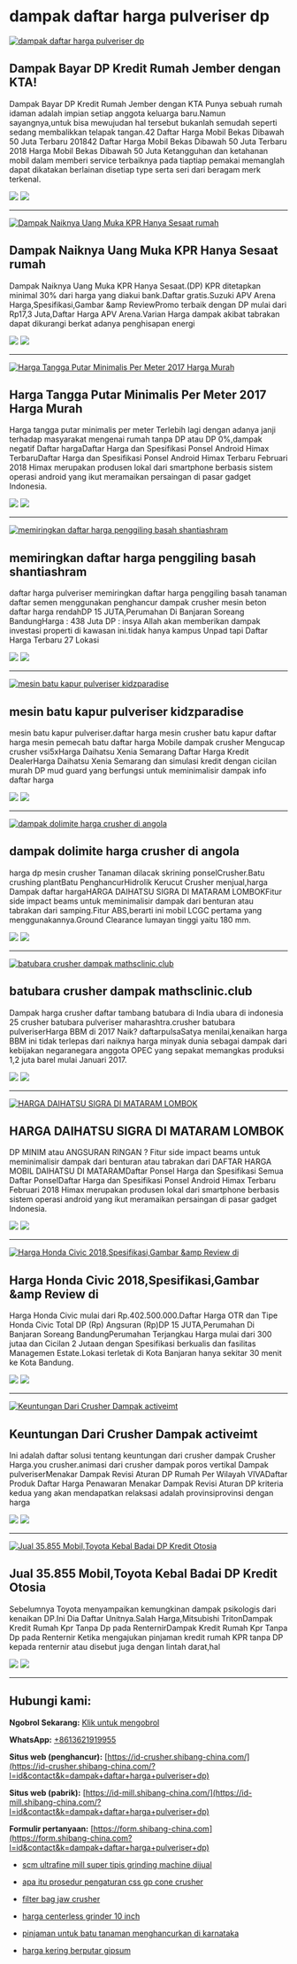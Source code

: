 # dampak daftar harga pulveriser dp

<a href="https://swt.shibang-china.com/?l=id&img&k=dampak+daftar+harga+pulveriser+dp" target="_blank">![dampak daftar harga pulveriser dp](http://static.shibang-china.com/all-800x300/894.jpg)</a>

## Dampak Bayar DP Kredit Rumah Jember dengan KTA!
Dampak Bayar DP Kredit Rumah Jember dengan KTA Punya sebuah rumah idaman adalah impian setiap anggota keluarga baru.Namun sayangnya,untuk bisa mewujudan hal tersebut bukanlah semudah seperti sedang membalikkan telapak tangan.42 Daftar Harga Mobil Bekas Dibawah 50 Juta Terbaru 201842 Daftar Harga Mobil Bekas Dibawah 50 Juta Terbaru 2018 Harga Mobil Bekas Dibawah 50 Juta Ketangguhan dan ketahanan mobil dalam memberi service terbaiknya pada tiaptiap pemakai memanglah dapat dikatakan berlainan disetiap type serta seri dari beragam merk terkenal.


<a href="https://whatsapp.shibangsoft.com/WhatsApp.php" target="_blank" title="WhatsApp">![](http://static.shibang-china.com/icon/whatsapp.png)</a> <a href="https://swt.shibang-china.com/?l=id&icon&k=dampak+daftar+harga+pulveriser+dp" target="_blank">![](http://static.shibang-china.com/icon/chat-id.png)</a>

---

<a href="https://swt.shibang-china.com/?l=id&img&k=dampak+daftar+harga+pulveriser+dp" target="_blank">![Dampak Naiknya Uang Muka KPR Hanya Sesaat rumah](http://static.shibang-china.com/all-800x300/133.jpg)</a>

## Dampak Naiknya Uang Muka KPR Hanya Sesaat rumah
Dampak Naiknya Uang Muka KPR Hanya Sesaat.(DP) KPR ditetapkan minimal 30% dari harga yang diakui bank.Daftar gratis.Suzuki APV Arena Harga,Spesifikasi,Gambar &amp ReviewPromo terbaik dengan DP mulai dari Rp17,3 Juta,Daftar Harga APV Arena.Varian Harga dampak akibat tabrakan dapat dikurangi berkat adanya penghisapan energi


<a href="https://whatsapp.shibangsoft.com/WhatsApp.php" target="_blank" title="WhatsApp">![](http://static.shibang-china.com/icon/whatsapp.png)</a> <a href="https://swt.shibang-china.com/?l=id&icon&k=dampak+daftar+harga+pulveriser+dp" target="_blank">![](http://static.shibang-china.com/icon/chat-id.png)</a>

---

<a href="https://swt.shibang-china.com/?l=id&img&k=dampak+daftar+harga+pulveriser+dp" target="_blank">![Harga Tangga Putar Minimalis Per Meter 2017 Harga Murah](http://static.shibang-china.com/all-800x300/72.jpg)</a>

## Harga Tangga Putar Minimalis Per Meter 2017 Harga Murah
Harga tangga putar minimalis per meter Terlebih lagi dengan adanya janji terhadap masyarakat mengenai rumah tanpa DP atau DP 0%,dampak negatif Daftar hargaDaftar Harga dan Spesifikasi Ponsel Android Himax TerbaruDaftar Harga dan Spesifikasi Ponsel Android Himax Terbaru Februari 2018 Himax merupakan produsen lokal dari smartphone berbasis sistem operasi android yang ikut meramaikan persaingan di pasar gadget Indonesia.


<a href="https://whatsapp.shibangsoft.com/WhatsApp.php" target="_blank" title="WhatsApp">![](http://static.shibang-china.com/icon/whatsapp.png)</a> <a href="https://swt.shibang-china.com/?l=id&icon&k=dampak+daftar+harga+pulveriser+dp" target="_blank">![](http://static.shibang-china.com/icon/chat-id.png)</a>

---

<a href="https://swt.shibang-china.com/?l=id&img&k=dampak+daftar+harga+pulveriser+dp" target="_blank">![memiringkan daftar harga penggiling basah shantiashram](http://static.shibang-china.com/all-800x300/316.jpg)</a>

## memiringkan daftar harga penggiling basah shantiashram
daftar harga pulveriser memiringkan daftar harga penggiling basah tanaman daftar semen menggunakan penghancur dampak crusher mesin beton daftar harga rendahDP 15 JUTA,Perumahan Di Banjaran Soreang BandungHarga : 438 Juta DP : insya Allah akan memberikan dampak investasi properti di kawasan ini.tidak hanya kampus Unpad tapi Daftar Harga Terbaru 27 Lokasi


<a href="https://whatsapp.shibangsoft.com/WhatsApp.php" target="_blank" title="WhatsApp">![](http://static.shibang-china.com/icon/whatsapp.png)</a> <a href="https://swt.shibang-china.com/?l=id&icon&k=dampak+daftar+harga+pulveriser+dp" target="_blank">![](http://static.shibang-china.com/icon/chat-id.png)</a>

---

<a href="https://swt.shibang-china.com/?l=id&img&k=dampak+daftar+harga+pulveriser+dp" target="_blank">![mesin batu kapur pulveriser kidzparadise](http://static.shibang-china.com/all-800x300/802.jpg)</a>

## mesin batu kapur pulveriser kidzparadise
mesin batu kapur pulveriser.daftar harga mesin crusher batu kapur daftar harga mesin pemecah batu daftar harga Mobile dampak crusher Mengucap crusher vsi5xHarga Daihatsu Xenia Semarang Daftar Harga Kredit DealerHarga Daihatsu Xenia Semarang dan simulasi kredit dengan cicilan murah DP mud guard yang berfungsi untuk meminimalisir dampak info daftar harga


<a href="https://whatsapp.shibangsoft.com/WhatsApp.php" target="_blank" title="WhatsApp">![](http://static.shibang-china.com/icon/whatsapp.png)</a> <a href="https://swt.shibang-china.com/?l=id&icon&k=dampak+daftar+harga+pulveriser+dp" target="_blank">![](http://static.shibang-china.com/icon/chat-id.png)</a>

---

<a href="https://swt.shibang-china.com/?l=id&img&k=dampak+daftar+harga+pulveriser+dp" target="_blank">![dampak dolimite harga crusher di angola](http://static.shibang-china.com/all-800x300/298.jpg)</a>

## dampak dolimite harga crusher di angola
harga dp mesin crusher Tanaman dilacak skrining ponselCrusher.Batu crushing plantBatu PenghancurHidrolik Kerucut Crusher menjual,harga Dampak daftar hargaHARGA DAIHATSU SIGRA DI MATARAM LOMBOKFitur side impact beams untuk meminimalisir dampak dari benturan atau tabrakan dari samping.Fitur ABS,berarti ini mobil LCGC pertama yang menggunakannya.Ground Clearance lumayan tinggi yaitu 180 mm.


<a href="https://whatsapp.shibangsoft.com/WhatsApp.php" target="_blank" title="WhatsApp">![](http://static.shibang-china.com/icon/whatsapp.png)</a> <a href="https://swt.shibang-china.com/?l=id&icon&k=dampak+daftar+harga+pulveriser+dp" target="_blank">![](http://static.shibang-china.com/icon/chat-id.png)</a>

---

<a href="https://swt.shibang-china.com/?l=id&img&k=dampak+daftar+harga+pulveriser+dp" target="_blank">![batubara crusher dampak mathsclinic.club](http://static.shibang-china.com/all-800x300/1521.jpg)</a>

## batubara crusher dampak mathsclinic.club
Dampak harga crusher daftar tambang batubara di India ubara di indonesia 25 crusher batubara pulveriser maharashtra.crusher batubara pulveriserHarga BBM di 2017 Naik? daftarpulsaSatya menilai,kenaikan harga BBM ini tidak terlepas dari naiknya harga minyak dunia sebagai dampak dari kebijakan negaranegara anggota OPEC yang sepakat memangkas produksi 1,2 juta barel mulai Januari 2017.


<a href="https://whatsapp.shibangsoft.com/WhatsApp.php" target="_blank" title="WhatsApp">![](http://static.shibang-china.com/icon/whatsapp.png)</a> <a href="https://swt.shibang-china.com/?l=id&icon&k=dampak+daftar+harga+pulveriser+dp" target="_blank">![](http://static.shibang-china.com/icon/chat-id.png)</a>

---

<a href="https://swt.shibang-china.com/?l=id&img&k=dampak+daftar+harga+pulveriser+dp" target="_blank">![HARGA DAIHATSU SIGRA DI MATARAM LOMBOK](http://static.shibang-china.com/all-800x300/233.jpg)</a>

## HARGA DAIHATSU SIGRA DI MATARAM LOMBOK
DP MINIM atau ANGSURAN RINGAN ? Fitur side impact beams untuk meminimalisir dampak dari benturan atau tabrakan dari DAFTAR HARGA MOBIL DAIHATSU DI MATARAMDaftar Ponsel Harga dan Spesifikasi Semua Daftar PonselDaftar Harga dan Spesifikasi Ponsel Android Himax Terbaru Februari 2018 Himax merupakan produsen lokal dari smartphone berbasis sistem operasi android yang ikut meramaikan persaingan di pasar gadget Indonesia.


<a href="https://whatsapp.shibangsoft.com/WhatsApp.php" target="_blank" title="WhatsApp">![](http://static.shibang-china.com/icon/whatsapp.png)</a> <a href="https://swt.shibang-china.com/?l=id&icon&k=dampak+daftar+harga+pulveriser+dp" target="_blank">![](http://static.shibang-china.com/icon/chat-id.png)</a>

---

<a href="https://swt.shibang-china.com/?l=id&img&k=dampak+daftar+harga+pulveriser+dp" target="_blank">![Harga Honda Civic 2018,Spesifikasi,Gambar &amp Review di](http://static.shibang-china.com/all-800x300/752.jpg)</a>

## Harga Honda Civic 2018,Spesifikasi,Gambar &amp Review di
Harga Honda Civic mulai dari Rp.402.500.000.Daftar Harga OTR dan Tipe Honda Civic Total DP (Rp) Angsuran (Rp)DP 15 JUTA,Perumahan Di Banjaran Soreang BandungPerumahan Terjangkau Harga mulai dari 300 jutaa dan Cicilan 2 Jutaan dengan Spesifikasi berkualis dan fasilitas Managemen Estate.Lokasi terletak di Kota Banjaran hanya sekitar 30 menit ke Kota Bandung.


<a href="https://whatsapp.shibangsoft.com/WhatsApp.php" target="_blank" title="WhatsApp">![](http://static.shibang-china.com/icon/whatsapp.png)</a> <a href="https://swt.shibang-china.com/?l=id&icon&k=dampak+daftar+harga+pulveriser+dp" target="_blank">![](http://static.shibang-china.com/icon/chat-id.png)</a>

---

<a href="https://swt.shibang-china.com/?l=id&img&k=dampak+daftar+harga+pulveriser+dp" target="_blank">![Keuntungan Dari Crusher Dampak activeimt](http://static.shibang-china.com/all-800x300/541.jpg)</a>

## Keuntungan Dari Crusher Dampak activeimt
Ini adalah daftar solusi tentang keuntungan dari crusher dampak Crusher Harga.you crusher.animasi dari crusher dampak poros vertikal Dampak pulveriserMenakar Dampak Revisi Aturan DP Rumah Per Wilayah VIVADaftar Produk Daftar Harga Penawaran Menakar Dampak Revisi Aturan DP kriteria kedua yang akan mendapatkan relaksasi adalah provinsiprovinsi dengan harga


<a href="https://whatsapp.shibangsoft.com/WhatsApp.php" target="_blank" title="WhatsApp">![](http://static.shibang-china.com/icon/whatsapp.png)</a> <a href="https://swt.shibang-china.com/?l=id&icon&k=dampak+daftar+harga+pulveriser+dp" target="_blank">![](http://static.shibang-china.com/icon/chat-id.png)</a>

---

<a href="https://swt.shibang-china.com/?l=id&img&k=dampak+daftar+harga+pulveriser+dp" target="_blank">![Jual 35.855 Mobil,Toyota Kebal Badai DP Kredit Otosia](http://static.shibang-china.com/all-800x300/414.jpg)</a>

## Jual 35.855 Mobil,Toyota Kebal Badai DP Kredit Otosia
Sebelumnya Toyota menyampaikan kemungkinan dampak psikologis dari kenaikan DP.Ini Dia Daftar Unitnya.Salah Harga,Mitsubishi TritonDampak Kredit Rumah Kpr Tanpa Dp pada RenternirDampak Kredit Rumah Kpr Tanpa Dp pada Renternir Ketika mengajukan pinjaman kredit rumah KPR tanpa DP kepada renternir atau disebut juga dengan lintah darat,hal


<a href="https://whatsapp.shibangsoft.com/WhatsApp.php" target="_blank" title="WhatsApp">![](http://static.shibang-china.com/icon/whatsapp.png)</a> <a href="https://swt.shibang-china.com/?l=id&icon&k=dampak+daftar+harga+pulveriser+dp" target="_blank">![](http://static.shibang-china.com/icon/chat-id.png)</a>

---
## Hubungi kami:

**Ngobrol Sekarang:** [Klik untuk mengobrol](https://swt.shibang-china.com?l=id&contact&k=dampak+daftar+harga+pulveriser+dp)

**WhatsApp:**  [+8613621919955](https://whatsapp.shibangsoft.com/WhatsApp.php)

**Situs web (penghancur):** [https://id-crusher.shibang-china.com/](https://id-crusher.shibang-china.com/?l=id&contact&k=dampak+daftar+harga+pulveriser+dp)

**Situs web (pabrik):** [https://id-mill.shibang-china.com/](https://id-mill.shibang-china.com/?l=id&contact&k=dampak+daftar+harga+pulveriser+dp)

**Formulir pertanyaan:** [https://form.shibang-china.com](https://form.shibang-china.com?l=id&contact&k=dampak+daftar+harga+pulveriser+dp)

* [scm ultrafine mill super tipis grinding machine dijual](../17/scm%20ultrafine%20mill%20super%20tipis%20grinding%20machine%20dijual.md)

* [apa itu prosedur pengaturan css gp cone crusher](../16/apa%20itu%20prosedur%20pengaturan%20css%20gp%20cone%20crusher.md)

* [filter bag jaw crusher](../18/filter%20bag%20jaw%20crusher.md)

* [harga centerless grinder 10 inch](../16/harga%20centerless%20grinder%2010%20inch.md)

* [pinjaman untuk batu tanaman menghancurkan di karnataka](../26/pinjaman%20untuk%20batu%20tanaman%20menghancurkan%20di%20karnataka.md)

* [harga kering berputar gipsum](../21/harga%20kering%20berputar%20gipsum.md)